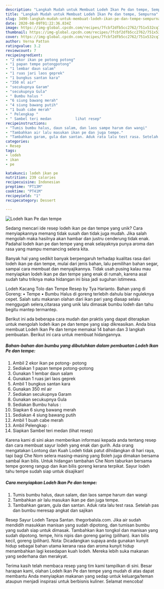 ```yaml
---
description: "Langkah Mudah untuk Membuat Lodeh Ikan Pe dan tempe, Sempurna"
title: "Langkah Mudah untuk Membuat Lodeh Ikan Pe dan tempe, Sempurna"
slug: 3490-langkah-mudah-untuk-membuat-lodeh-ikan-pe-dan-tempe-sempurna
date: 2020-08-09T01:22:36.834Z
image: https://img-global.cpcdn.com/recipes/7fcbf2dfb5cc2762/751x532cq70/lodeh-ikan-pe-dan-tempe-foto-resep-utama.jpg
thumbnail: https://img-global.cpcdn.com/recipes/7fcbf2dfb5cc2762/751x532cq70/lodeh-ikan-pe-dan-tempe-foto-resep-utama.jpg
cover: https://img-global.cpcdn.com/recipes/7fcbf2dfb5cc2762/751x532cq70/lodeh-ikan-pe-dan-tempe-foto-resep-utama.jpg
author: Verna Patton
ratingvalue: 3.2
reviewcount: 7
recipeingredient:
- "2 ekor ikan pe potong potong"
- "1 papan tempe potongpotong"
- "1 lembar daun salam"
- "1 ruas jari laos geprek"
- "1 bungkus santan kara"
- "350 ml air"
- "secukupnya Garam"
- "secukupnya Gula"
- " Bumbu halus "
- "6 siung bawang merah"
- "4 siung bawang putih"
- "1 buah cabe merah"
- " Pelengkap "
- " Sambel teri medan           lihat resep"
recipeinstructions:
- "Tumis bumbu halus, daun salam, dan laos sampe harum dan wangi"
- "Tambahkan air lalu masukan ikan pe dan juga tempe."
- "Tambahkan garam, gula dan santan. Aduk rata lalu test rasa. Setelah pas dan bumbu meresap angkat dan sajikan"
categories:
- Resep
tags:
- lodeh
- ikan
- pe

katakunci: lodeh ikan pe 
nutrition: 239 calories
recipecuisine: Indonesian
preptime: "PT13M"
cooktime: "PT41M"
recipeyield: "1"
recipecategory: Dessert

---
```



![Lodeh Ikan Pe dan tempe](https://img-global.cpcdn.com/recipes/7fcbf2dfb5cc2762/751x532cq70/lodeh-ikan-pe-dan-tempe-foto-resep-utama.jpg)

Sedang mencari ide resep lodeh ikan pe dan tempe yang unik? Cara menyiapkannya memang tidak susah dan tidak juga mudah. Jika salah mengolah maka hasilnya akan hambar dan justru cenderung tidak enak. Padahal lodeh ikan pe dan tempe yang enak selayaknya punya aroma dan rasa yang mampu memancing selera kita.

Banyak hal yang sedikit banyak berpengaruh terhadap kualitas rasa dari lodeh ikan pe dan tempe, mulai dari jenis bahan, lalu pemilihan bahan segar, sampai cara membuat dan menyajikannya. Tidak usah pusing kalau mau menyiapkan lodeh ikan pe dan tempe yang enak di rumah, karena asal sudah tahu triknya maka hidangan ini bisa jadi suguhan istimewa.

Lodeh Kacang Tolo dan Tempe Resep by Tya Harianto. Bahan yang di Goreng: • Tempe • Bumbu Halus di goreng terlebih dahulu biar nguleknya cepet. Salah satu makanan olahan dari ikan pari yang diasap selalu menggugah selera,citarasa yang unik lalu dimasak bumbu lodeh dan tahu begitu mantep termantep.


Berikut ini ada beberapa cara mudah dan praktis yang dapat diterapkan untuk mengolah lodeh ikan pe dan tempe yang siap dikreasikan. Anda bisa membuat Lodeh Ikan Pe dan tempe memakai 14 bahan dan 3 langkah pembuatan. Berikut ini cara untuk membuat hidangannya.

<!--inarticleads1-->

##### Bahan-bahan dan bumbu yang dibutuhkan dalam pembuatan Lodeh Ikan Pe dan tempe:

1. Ambil 2 ekor ikan pe potong- potong
1. Sediakan 1 papan tempe potong-potong
1. Gunakan 1 lembar daun salam
1. Gunakan 1 ruas jari laos geprek
1. Ambil 1 bungkus santan kara
1. Gunakan 350 ml air
1. Sediakan secukupnya Garam
1. Gunakan secukupnya Gula
1. Sediakan  Bumbu halus :
1. Siapkan 6 siung bawang merah
1. Sediakan 4 siung bawang putih
1. Ambil 1 buah cabe merah
1. Ambil  Pelengkap :
1. Siapkan  Sambel teri medan           (lihat resep)


Karena kami di sini akan memberikan informasi kepada anda tentang resep dan cara membuat sayur lodeh yang enak dan gurih. Ada orang mengatakan Lontong dan Kuah Lodeh tidak patut dihidangkan di hari raya, tapi bagi Che Nom selera masing-masing yang Boleh juga dimakan bersama sambal ikan bilis. Untuk hidangan tambahan Che Nom taburkan bersama tempe goreng rangup dan ikan bilis goreng kerana terpikat. Sayur lodeh tahu tempe sudah siap untuk disajikan! 

<!--inarticleads2-->

##### Cara menyiapkan Lodeh Ikan Pe dan tempe:

1. Tumis bumbu halus, daun salam, dan laos sampe harum dan wangi
1. Tambahkan air lalu masukan ikan pe dan juga tempe.
1. Tambahkan garam, gula dan santan. Aduk rata lalu test rasa. Setelah pas dan bumbu meresap angkat dan sajikan


Resep Sayur Lodeh Tanpa Santan. thegorbalsla.com. Jika air sudah mendidih masukkan manisan yang sudah dipotong, dan tumisan bumbu yang sudah siap untuk dimasak. Tambahkan ikan tongkol dan manisan yang sudah dipotong. tempe, hiris nipis dan goreng garing (pilihan). ikan bilis kecil, goreng (pilihan). Nota: Dicadangkan supaya anda gunakan kunyit hidup sebagai bahan utama kerana rasa dan aroma kunyit hidup menambahkan lagi kesedapan kuah lodeh. Mereka lebih suka makanan yang sederhana dan merakyat. 

Terima kasih telah membaca resep yang tim kami tampilkan di sini. Besar harapan kami, olahan Lodeh Ikan Pe dan tempe yang mudah di atas dapat membantu Anda menyiapkan makanan yang sedap untuk keluarga/teman ataupun menjadi inspirasi untuk berbisnis kuliner. Selamat mencoba!
